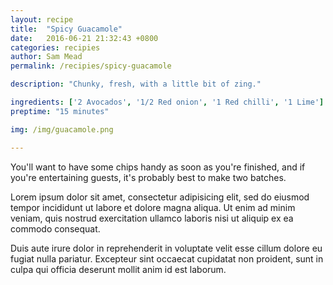 ```yaml
---
layout: recipe
title:  "Spicy Guacamole"
date:   2016-06-21 21:32:43 +0800
categories: recipies
author: Sam Mead
permalink: /recipies/spicy-guacamole

description: "Chunky, fresh, with a little bit of zing."

ingredients: ['2 Avocados', '1/2 Red onion', '1 Red chilli', '1 Lime']
preptime: "15 minutes"

img: /img/guacamole.png

---
```

You'll want to have some chips handy as soon as you're finished, and if you're entertaining guests, it's probably best to make two batches.

Lorem ipsum dolor sit amet, consectetur adipisicing elit, sed do eiusmod tempor incididunt ut labore et dolore magna aliqua. Ut enim ad minim veniam, quis nostrud exercitation ullamco laboris nisi ut aliquip ex ea commodo consequat.

Duis aute irure dolor in reprehenderit in voluptate velit esse cillum dolore eu fugiat nulla pariatur. Excepteur sint occaecat cupidatat non proident, sunt in culpa qui officia deserunt mollit anim id est laborum.
